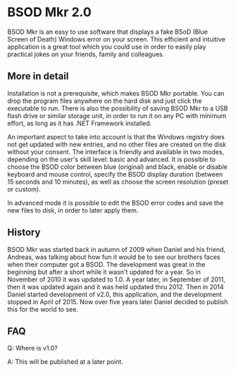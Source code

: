 # BSOD Mkr 2.0
BSOD Mkr is an easy to use software that displays a fake BSoD (Blue Screen of Death) Windows error on your screen. This efficient and intuitive application is a great tool which you could use in order to easily play practical jokes on your friends, family and colleagues.

## More in detail
Installation is not a prerequisite, which makes BSOD Mkr portable. You can drop the program files anywhere on the hard disk and just click the executable to run. There is also the possibility of saving BSOD Mkr to a USB flash drive or similar storage unit, in order to run it on any PC with minimum effort, as long as it has .NET Framework installed.

An important aspect to take into account is that the Windows registry does not get updated with new entries, and no other files are created on the disk without your consent. The interface is friendly and available in two modes, depending on the user's skill level: basic and advanced. It is possible to choose the BSOD color between blue (original) and black, enable or disable keyboard and mouse control, specify the BSOD display duration (between 15 seconds and 10 minutes), as well as choose the screen resolution (preset or custom).

In advanced mode it is possible to edit the BSOD error codes and save the new files to disk, in order to later apply them.

## History
BSOD Mkr was started back in autumn of 2009 when Daniel and his friend, Andreas, was talking about how fun it would be to see our brothers faces when their computer got a BSOD. The development was great in the beginning but after a short while it wasn't updated for a year. So in November of 2010 it was updated to 1.0. A year later, in September of 2011, then it was updated again and it was held updated thru 2012. Then in 2014 Daniel started development of v2.0, this application, and the development stopped in April of 2015. Now over five years later Daniel decided to publish this for the world to see.

## FAQ

Q: Where is v1.0?

A: This will be published at a later point.
